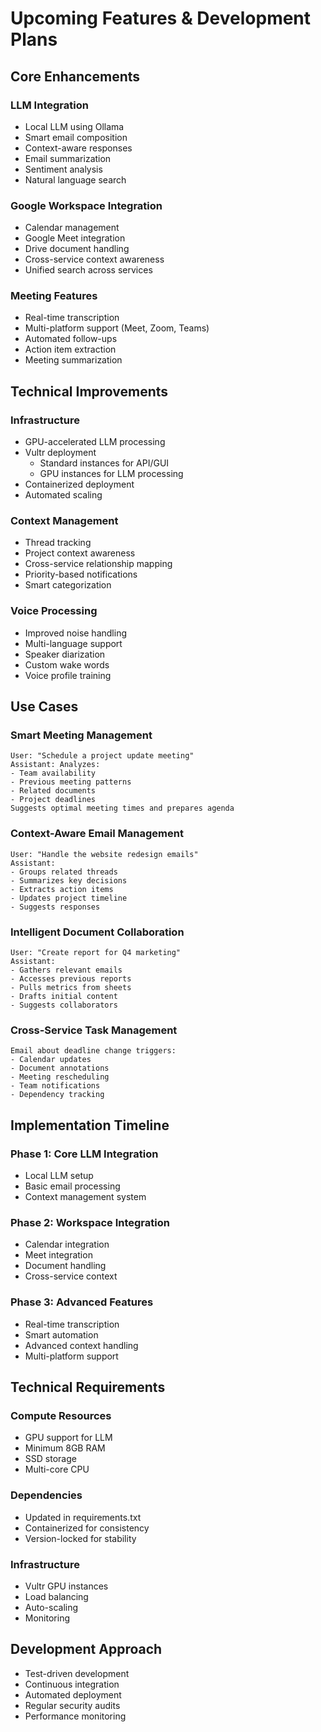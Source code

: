 # Upcoming Features & Development Plans

## Core Enhancements

### LLM Integration
- Local LLM using Ollama
- Smart email composition
- Context-aware responses
- Email summarization
- Sentiment analysis
- Natural language search

### Google Workspace Integration
- Calendar management
- Google Meet integration
- Drive document handling
- Cross-service context awareness
- Unified search across services

### Meeting Features
- Real-time transcription
- Multi-platform support (Meet, Zoom, Teams)
- Automated follow-ups
- Action item extraction
- Meeting summarization

## Technical Improvements

### Infrastructure
- GPU-accelerated LLM processing
- Vultr deployment
  - Standard instances for API/GUI
  - GPU instances for LLM processing
- Containerized deployment
- Automated scaling

### Context Management
- Thread tracking
- Project context awareness
- Cross-service relationship mapping
- Priority-based notifications
- Smart categorization

### Voice Processing
- Improved noise handling
- Multi-language support
- Speaker diarization
- Custom wake words
- Voice profile training

## Use Cases

### Smart Meeting Management
```
User: "Schedule a project update meeting"
Assistant: Analyzes:
- Team availability
- Previous meeting patterns
- Related documents
- Project deadlines
Suggests optimal meeting times and prepares agenda
```

### Context-Aware Email Management
```
User: "Handle the website redesign emails"
Assistant:
- Groups related threads
- Summarizes key decisions
- Extracts action items
- Updates project timeline
- Suggests responses
```

### Intelligent Document Collaboration
```
User: "Create report for Q4 marketing"
Assistant:
- Gathers relevant emails
- Accesses previous reports
- Pulls metrics from sheets
- Drafts initial content
- Suggests collaborators
```

### Cross-Service Task Management
```
Email about deadline change triggers:
- Calendar updates
- Document annotations
- Meeting rescheduling
- Team notifications
- Dependency tracking
```

## Implementation Timeline

### Phase 1: Core LLM Integration
- Local LLM setup
- Basic email processing
- Context management system

### Phase 2: Workspace Integration
- Calendar integration
- Meet integration
- Document handling
- Cross-service context

### Phase 3: Advanced Features
- Real-time transcription
- Smart automation
- Advanced context handling
- Multi-platform support

## Technical Requirements

### Compute Resources
- GPU support for LLM
- Minimum 8GB RAM
- SSD storage
- Multi-core CPU

### Dependencies
- Updated in requirements.txt
- Containerized for consistency
- Version-locked for stability

### Infrastructure
- Vultr GPU instances
- Load balancing
- Auto-scaling
- Monitoring

## Development Approach
- Test-driven development
- Continuous integration
- Automated deployment
- Regular security audits
- Performance monitoring 